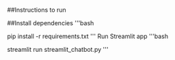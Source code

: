 ##Instructions to run

##Install dependencies
'''bash

pip install -r requirements.txt
'''
Run Streamlit app
'''bash

streamlit run streamlit_chatbot.py
'''